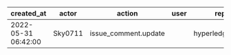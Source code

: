 |          created_at | actor   | action               | user | repo             |
| ------------------- | ------- | -------------------- | ---- | ---------------- |
| 2022-05-31 06:42:00 | Sky0711 | issue_comment.update |      | hyperledger/besu |
